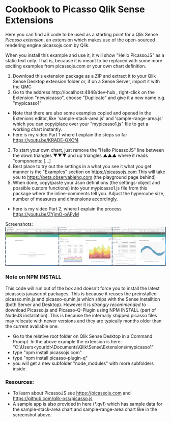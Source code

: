 # Cookbook to Picasso Qlik Sense Extensions
Here you can find JS code to be used as a starting point for a Qlik Sense *Picasso extension*, an extension which makes use of the open-sourced rendering engine picassojs.com by Qlik.

When you install this example and use it, it will show "Hello PicassoJS" as a static text only. That is, because it is meant to be replaced with some more exciting examples from picassojs.com or your own chart definition. 

1) Download this extension package as a ZIP and extract it to your Qlik Sense Desktop extension folder or, if on a Sense Server, import it with the QMC
2) Go to the address http://localhost:4848/dev-hub , right-click on the Extension "newpicasso", choose "Duplicate" and give it a new name e.g. "mypicasso1"
* Note that there are also some examples copied and opened in the Extenions editor, like 'sample-stack-area.js' and 'sample-range-area.js' which you can copy/place over your "mypicasso1.js" file to get a working chart instantly.
* here is my video Part 1 where I explain the steps so far https://youtu.be/KRADE-GXCf4
3) To start your own chart, just remove the "Hello PicassoJS" line between the down triangles ▼▼▼ and up triangles ▲▲▲ where it reads "components: [...]
4) Best place to try out the settings in a what you see it what you get manner is the "Examples" section on https://picassojs.com This will take you to  https://beta.observablehq.com (the playground page behind) 
5) When done, copy/paste your Json definitions (the settings-object and possible custom functions) into your mypicasso1.js file from this package where the inline-comments tell you. Adjust the hypercube size, number of measures and dimensions accordingly.
* here is my video Part 2, where I explain the process https://youtu.be/ZYjmO-oAFyM

Screenshots:
![alt text](https://raw.githubusercontent.com/ChristofSchwarz/qs-ext-picasso-emptystart/master/Screenshot.png?4 "Screenshot")

### Note on NPM INSTALL
This code will run out of the box and doesn't force you to install the latest picassojs javascript packages. This is because it reuses the preinstalled picasso.min.js and picasso-q.min.js which ships with the Sense installtion (both Server and Desktop). However it is *strongly recommended* to download Picasso.js and Picasso-Q-Plugin using NPM INSTALL (part of NodeJS installation). This is because the internally shipped picasso files may relocate with newer versions and they are typically months older than the current available one.

* Go to the relative root folder on Qlik Sense Desktop in a Command Prompt. In the above example the extension is here: "C:\Users\<yourid>\Documents\Qlik\Sense\Extensions\mypicasso1"
* type "npm install picassojs.com"
* type "npm install picasso-plugin-q"
* you will get a new subfolder "node_modules" with more subfolders inside

### Resources:
* To learn about PicassoJS see https://picassojs.com and https://github.com/qlik-oss/picasso.js
* A sample app is also provided in here (*.qvf) which has sample data for the sample-stack-area chart and sample-range-area chart like in the screenshot above.

